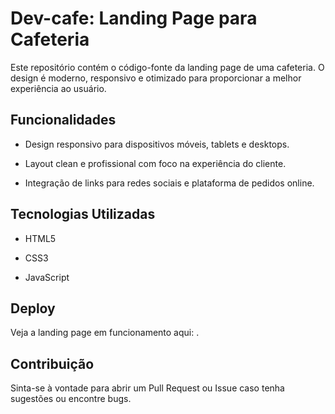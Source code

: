 # Dev-cafe: Landing Page para Cafeteria

Este repositório contém o código-fonte da landing page de uma cafeteria. O design é moderno, responsivo e otimizado para proporcionar a melhor experiência ao usuário.

## Funcionalidades

* Design responsivo para dispositivos móveis, tablets e desktops.

* Layout clean e profissional com foco na experiência do cliente.

* Integração de links para redes sociais e plataforma de pedidos online.


## Tecnologias Utilizadas

* HTML5

* CSS3

* JavaScript


## Deploy

Veja a landing page em funcionamento aqui: .

## Contribuição

Sinta-se à vontade para abrir um Pull Request ou Issue caso tenha sugestões ou encontre bugs.
